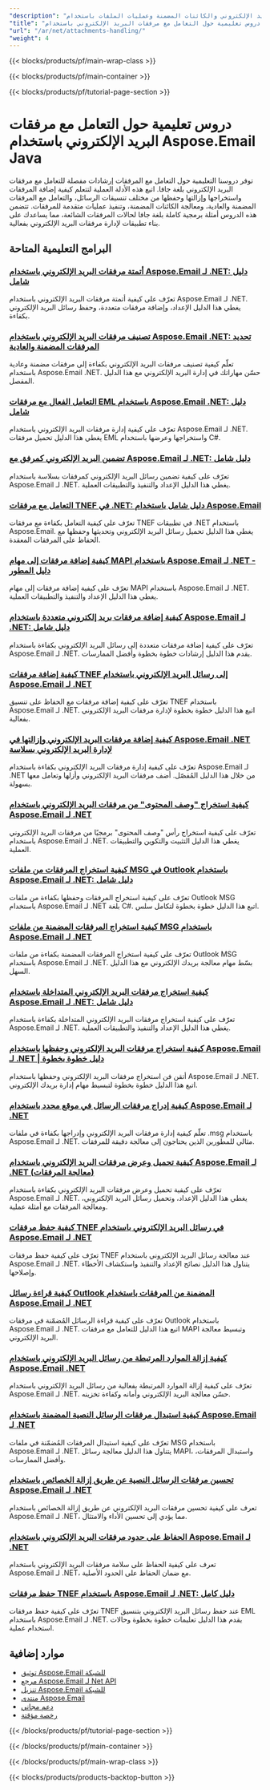 ```yaml
---
"description": "دروس تعليمية خطوة بخطوة للعمل مع مرفقات البريد الإلكتروني والكائنات المضمنة وعمليات الملفات باستخدام Aspose.Email لـ Java."
"title": "دروس تعليمية حول التعامل مع مرفقات البريد الإلكتروني باستخدام Aspose.Email Java"
"url": "/ar/net/attachments-handling/"
"weight": 4
---
```


{{< blocks/products/pf/main-wrap-class >}}

{{< blocks/products/pf/main-container >}}

{{< blocks/products/pf/tutorial-page-section >}}
# دروس تعليمية حول التعامل مع مرفقات البريد الإلكتروني باستخدام Aspose.Email Java

توفر دروسنا التعليمية حول التعامل مع المرفقات إرشادات مفصلة للتعامل مع مرفقات البريد الإلكتروني بلغة جافا. اتبع هذه الأدلة العملية لتتعلم كيفية إضافة المرفقات واستخراجها وإزالتها وحفظها من مختلف تنسيقات الرسائل، والتعامل مع المرفقات المضمنة والعادية، ومعالجة الكائنات المضمنة، وتنفيذ عمليات متقدمة للمرفقات. تتضمن هذه الدروس أمثلة برمجية كاملة بلغة جافا لحالات المرفقات الشائعة، مما يساعدك على بناء تطبيقات لإدارة مرفقات البريد الإلكتروني بفعالية.

## البرامج التعليمية المتاحة

### [أتمتة مرفقات البريد الإلكتروني باستخدام Aspose.Email لـ .NET: دليل شامل](./automate-email-attachments-aspose-dotnet/)
تعرّف على كيفية أتمتة مرفقات البريد الإلكتروني باستخدام Aspose.Email لـ .NET. يغطي هذا الدليل الإعداد، وإضافة مرفقات متعددة، وحفظ رسائل البريد الإلكتروني بكفاءة.

### [تصنيف مرفقات البريد الإلكتروني باستخدام Aspose.Email .NET: تحديد المرفقات المضمنة والعادية](./categorize-email-attachments-aspose-dotnet/)
تعلّم كيفية تصنيف مرفقات البريد الإلكتروني بكفاءة إلى مرفقات مضمنة وعادية باستخدام Aspose.Email .NET. حسّن مهاراتك في إدارة البريد الإلكتروني مع هذا الدليل المفصل.

### [التعامل الفعال مع مرفقات EML باستخدام Aspose.Email .NET: دليل شامل](./aspose-email-net-master-eml-attachments/)
تعرّف على كيفية إدارة مرفقات البريد الإلكتروني باستخدام Aspose.Email لـ .NET. يغطي هذا الدليل تحميل مرفقات EML واستخراجها وعرضها باستخدام C#.

### [تضمين البريد الإلكتروني كمرفق مع Aspose.Email لـ .NET: دليل شامل](./embed-email-attachment-aspose-email-dot-net/)
تعرّف على كيفية تضمين رسائل البريد الإلكتروني كمرفقات بسلاسة باستخدام Aspose.Email لـ .NET. يغطي هذا الدليل الإعداد والتنفيذ والتطبيقات العملية.

### [التعامل مع مرفقات TNEF في .NET: دليل شامل باستخدام Aspose.Email](./aspose-email-net-tnef-attachments-handling/)
تعرّف على كيفية التعامل بكفاءة مع مرفقات TNEF في تطبيقات .NET باستخدام Aspose.Email. يغطي هذا الدليل تحميل رسائل البريد الإلكتروني وتحديثها وحفظها مع الحفاظ على المرفقات المعقدة.

### [كيفية إضافة مرفقات إلى مهام MAPI باستخدام Aspose.Email لـ .NET - دليل المطور](./add-attachments-mapi-tasks-aspose-email-dotnet/)
تعرّف على كيفية إضافة مرفقات إلى مهام MAPI باستخدام Aspose.Email لـ .NET. يغطي هذا الدليل الإعداد والتنفيذ والتطبيقات العملية.

### [كيفية إضافة مرفقات بريد إلكتروني متعددة باستخدام Aspose.Email لـ .NET: دليل شامل](./add-multiple-email-attachments-aspose-net/)
تعرّف على كيفية إضافة مرفقات متعددة إلى رسائل البريد الإلكتروني بكفاءة باستخدام Aspose.Email لـ .NET. يقدم هذا الدليل إرشادات خطوة بخطوة وأفضل الممارسات.

### [كيفية إضافة مرفقات TNEF إلى رسائل البريد الإلكتروني باستخدام Aspose.Email لـ .NET](./add-tnef-attachments-aspose-email-net/)
تعرّف على كيفية إضافة مرفقات مع الحفاظ على تنسيق TNEF باستخدام Aspose.Email لـ .NET. اتبع هذا الدليل خطوة بخطوة لإدارة مرفقات البريد الإلكتروني بفعالية.

### [كيفية إضافة مرفقات البريد الإلكتروني وإزالتها في Aspose.Email .NET لإدارة البريد الإلكتروني بسلاسة](./aspose-email-net-adding-removing-attachments/)
تعرّف على كيفية إدارة مرفقات البريد الإلكتروني بكفاءة باستخدام Aspose.Email لـ .NET من خلال هذا الدليل المُفصّل. أضف مرفقات البريد الإلكتروني وأزلها وتعامل معها بسهولة.

### [كيفية استخراج "وصف المحتوى" من مرفقات البريد الإلكتروني باستخدام Aspose.Email لـ .NET](./extract-content-description-email-attachments-aspose-dotnet/)
تعرّف على كيفية استخراج رأس "وصف المحتوى" برمجيًا من مرفقات البريد الإلكتروني باستخدام Aspose.Email لـ .NET. يغطي هذا الدليل التثبيت والتكوين والتطبيقات العملية.

### [كيفية استخراج المرفقات من ملفات MSG في Outlook باستخدام Aspose.Email لـ .NET: دليل شامل](./extract-attachments-outlook-msg-aspose-email-net/)
تعرّف على كيفية استخراج المرفقات وحفظها بكفاءة من ملفات Outlook MSG باستخدام Aspose.Email لـ .NET بلغة C#. اتبع هذا الدليل خطوة بخطوة لتكامل سلس.

### [كيفية استخراج المرفقات المضمنة من ملفات MSG باستخدام Aspose.Email لـ .NET](./aspose-email-extract-inline-attachments-msg-files/)
تعرّف على كيفية استخراج المرفقات المضمنة بكفاءة من ملفات Outlook MSG باستخدام Aspose.Email لـ .NET. بسّط مهام معالجة بريدك الإلكتروني مع هذا الدليل السهل.

### [كيفية استخراج مرفقات البريد الإلكتروني المتداخلة باستخدام Aspose.Email لـ .NET: دليل شامل](./extract-nested-email-attachments-aspose-dotnet/)
تعرّف على كيفية استخراج مرفقات البريد الإلكتروني المتداخلة بكفاءة باستخدام Aspose.Email لـ .NET. يغطي هذا الدليل الإعداد والتنفيذ والتطبيقات العملية.

### [كيفية استخراج مرفقات البريد الإلكتروني وحفظها باستخدام Aspose.Email لـ .NET | دليل خطوة بخطوة](./extract-save-email-attachments-aspose-dotnet/)
أتقن فن استخراج مرفقات البريد الإلكتروني وحفظها باستخدام Aspose.Email لـ .NET. اتبع هذا الدليل خطوة بخطوة لتبسيط مهام إدارة بريدك الإلكتروني.

### [كيفية إدراج مرفقات الرسائل في موقع محدد باستخدام Aspose.Email لـ .NET](./aspose-email-net-insert-attachment-specific-location/)
تعلّم كيفية إدارة مرفقات البريد الإلكتروني وإدراجها بكفاءة في ملفات .msg باستخدام Aspose.Email لـ .NET. مثالي للمطورين الذين يحتاجون إلى معالجة دقيقة للمرفقات.

### [كيفية تحميل وعرض مرفقات البريد الإلكتروني باستخدام Aspose.Email لـ .NET (معالجة المرفقات)](./load-display-email-attachments-aspose-dotnet/)
تعرّف على كيفية تحميل وعرض مرفقات البريد الإلكتروني بكفاءة باستخدام Aspose.Email لـ .NET. يغطي هذا الدليل الإعداد، وتحميل رسائل البريد الإلكتروني، ومعالجة المرفقات مع أمثلة عملية.

### [كيفية حفظ مرفقات TNEF في رسائل البريد الإلكتروني باستخدام Aspose.Email لـ .NET](./preserve-tnef-attachments-aspose-email-dotnet/)
تعرّف على كيفية حفظ مرفقات TNEF عند معالجة رسائل البريد الإلكتروني باستخدام Aspose.Email لـ .NET. يتناول هذا الدليل نصائح الإعداد والتنفيذ واستكشاف الأخطاء وإصلاحها.

### [كيفية قراءة رسائل Outlook المضمنة من المرفقات باستخدام Aspose.Email لـ .NET](./read-embedded-messages-outlook-aspose-email-net/)
تعرّف على كيفية قراءة الرسائل المُضمّنة في مرفقات Outlook باستخدام Aspose.Email لـ .NET. اتبع هذا الدليل للتعامل مع مرفقات MAPI وتبسيط معالجة البريد الإلكتروني.

### [كيفية إزالة الموارد المرتبطة من رسائل البريد الإلكتروني باستخدام Aspose.Email .NET](./remove-linked-resources-aspose-email-net/)
تعرّف على كيفية إزالة الموارد المرتبطة بفعالية من رسائل البريد الإلكتروني باستخدام Aspose.Email لـ .NET. حسّن معالجة البريد الإلكتروني وأمانه وكفاءة تخزينه.

### [كيفية استبدال مرفقات الرسائل النصية المضمنة باستخدام Aspose.Email لـ .NET](./replace-embedded-msg-attachments-aspose-email-net/)
تعرّف على كيفية استبدال المرفقات المُضمّنة في ملفات MSG باستخدام Aspose.Email لـ .NET. يتناول هذا الدليل معالجة رسائل MAPI، واستبدال المرفقات، وأفضل الممارسات.

### [تحسين مرفقات الرسائل النصية عن طريق إزالة الخصائص باستخدام Aspose.Email لـ .NET](./optimize-msg-attachments-aspose-email-net/)
تعرف على كيفية تحسين مرفقات البريد الإلكتروني عن طريق إزالة الخصائص باستخدام Aspose.Email لـ .NET، مما يؤدي إلى تحسين الأداء والامتثال.

### [الحفاظ على حدود مرفقات البريد الإلكتروني باستخدام Aspose.Email لـ .NET](./preserve-email-attachments-boundaries-aspose-email/)
تعرف على كيفية الحفاظ على سلامة مرفقات البريد الإلكتروني باستخدام Aspose.Email لـ .NET، مع ضمان الحفاظ على الحدود الأصلية.

### [حفظ مرفقات TNEF باستخدام Aspose.Email لـ .NET: دليل كامل](./preserve-tnef-attachments-aspose-email-net/)
تعرّف على كيفية حفظ مرفقات TNEF عند حفظ رسائل البريد الإلكتروني بتنسيق EML باستخدام Aspose.Email لـ .NET. يقدم هذا الدليل تعليمات خطوة بخطوة وحالات استخدام عملية.

## موارد إضافية

- [توثيق Aspose.Email للشبكة](https://docs.aspose.com/email/net/)
- [مرجع Aspose.Email لـ Net API](https://reference.aspose.com/email/net/)
- [تنزيل Aspose.Email للشبكة](https://releases.aspose.com/email/net/)
- [منتدى Aspose.Email](https://forum.aspose.com/c/email)
- [دعم مجاني](https://forum.aspose.com/)
- [رخصة مؤقتة](https://purchase.aspose.com/temporary-license/)

{{< /blocks/products/pf/tutorial-page-section >}}

{{< /blocks/products/pf/main-container >}}

{{< /blocks/products/pf/main-wrap-class >}}

{{< blocks/products/products-backtop-button >}}